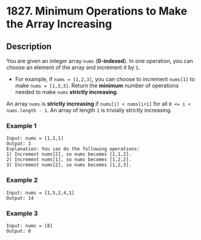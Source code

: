 # 1827. Minimum Operations to Make the Array Increasing

## Description
You are given an integer array `nums` (**0-indexed**). In one operation, you can choose an element of the array and increment it by `1`.

* For example, if `nums = [1,2,3]`, you can choose to increment `nums[1]` to make `nums = [1,3,3]`.
Return the **minimum** number of operations needed to make `nums` **strictly increasing**.

An array `nums` is **strictly increasing** if `nums[i] < nums[i+1]` for all `0 <= i < nums.length - 1`. An array of length `1` is trivially strictly increasing.

### Example 1

```
Input: nums = [1,1,1]
Output: 3
Explanation: You can do the following operations:
1) Increment nums[2], so nums becomes [1,1,2].
2) Increment nums[1], so nums becomes [1,2,2].
3) Increment nums[2], so nums becomes [1,2,3].
```
### Example 2
```
Input: nums = [1,5,2,4,1]
Output: 14
```
### Example 3
```
Input: nums = [8]
Output: 0
```